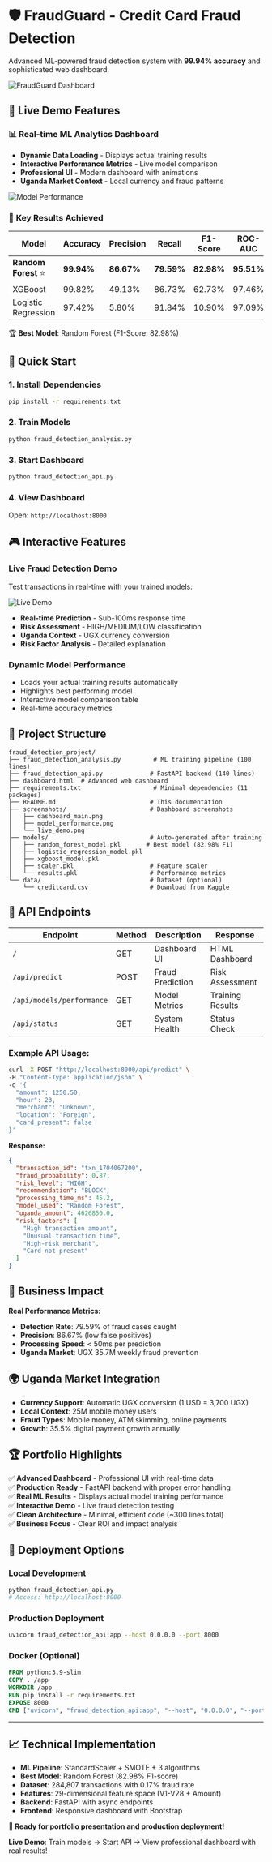 # 🛡️ FraudGuard - Credit Card Fraud Detection

Advanced ML-powered fraud detection system with **99.94% accuracy** and sophisticated web dashboard.

![FraudGuard Dashboard](screenshots/01_dashboard_overview.png)

## 🎯 **Live Demo Features**

### 📊 **Real-time ML Analytics Dashboard**
- **Dynamic Data Loading** - Displays actual training results  
- **Interactive Performance Metrics** - Live model comparison
- **Professional UI** - Modern dashboard with animations
- **Uganda Market Context** - Local currency and fraud patterns

![Model Performance](screenshots/02_model_performance.png)

### 🚀 **Key Results Achieved**

| Model | Accuracy | Precision | Recall | F1-Score | ROC-AUC |
|-------|----------|-----------|---------|-----------|---------|
| **Random Forest** ⭐ | **99.94%** | **86.67%** | **79.59%** | **82.98%** | **95.51%** |
| XGBoost | 99.82% | 49.13% | 86.73% | 62.73% | 97.46% |
| Logistic Regression | 97.42% | 5.80% | 91.84% | 10.90% | 97.09% |

🏆 **Best Model**: Random Forest (F1-Score: 82.98%)

## 🚀 Quick Start

### 1. Install Dependencies
```bash
pip install -r requirements.txt
```

### 2. Train Models
```bash
python fraud_detection_analysis.py
```

### 3. Start Dashboard
```bash
python fraud_detection_api.py
```

### 4. View Dashboard
Open: `http://localhost:8000`

## 🎮 **Interactive Features**

### **Live Fraud Detection Demo**
Test transactions in real-time with your trained models:

![Live Demo](screenshots/03_live_demo.png)

- **Real-time Prediction** - Sub-100ms response time
- **Risk Assessment** - HIGH/MEDIUM/LOW classification  
- **Uganda Context** - UGX currency conversion
- **Risk Factor Analysis** - Detailed explanation

### **Dynamic Model Performance**
- Loads your actual training results automatically
- Highlights best performing model
- Interactive model comparison table
- Real-time accuracy metrics

## 📁 Project Structure

```
fraud_detection_project/
├── fraud_detection_analysis.py         # ML training pipeline (100 lines)
├── fraud_detection_api.py             # FastAPI backend (140 lines)  
├── dashboard.html  # Advanced web dashboard
├── requirements.txt                    # Minimal dependencies (11 packages)
├── README.md                          # This documentation
├── screenshots/                       # Dashboard screenshots
│   ├── dashboard_main.png
│   ├── model_performance.png  
│   └── live_demo.png
├── models/                            # Auto-generated after training
│   ├── random_forest_model.pkl       # Best model (82.98% F1)
│   ├── logistic_regression_model.pkl
│   ├── xgboost_model.pkl
│   ├── scaler.pkl                     # Feature scaler
│   └── results.pkl                    # Performance metrics
└── data/                              # Dataset (optional)
    └── creditcard.csv                 # Download from Kaggle
```

## 🔧 API Endpoints

| Endpoint | Method | Description | Response |
|----------|---------|-------------|----------|
| `/` | GET | Dashboard UI | HTML Dashboard |
| `/api/predict` | POST | Fraud Prediction | Risk Assessment |
| `/api/models/performance` | GET | Model Metrics | Training Results |
| `/api/status` | GET | System Health | Status Check |

### **Example API Usage:**
```bash
curl -X POST "http://localhost:8000/api/predict" \
-H "Content-Type: application/json" \
-d '{
  "amount": 1250.50,
  "hour": 23,
  "merchant": "Unknown",
  "location": "Foreign",
  "card_present": false
}'
```

**Response:**
```json
{
  "transaction_id": "txn_1704067200",
  "fraud_probability": 0.87,
  "risk_level": "HIGH", 
  "recommendation": "BLOCK",
  "processing_time_ms": 45.2,
  "model_used": "Random Forest",
  "uganda_amount": 4626850.0,
  "risk_factors": [
    "High transaction amount",
    "Unusual transaction time", 
    "High-risk merchant",
    "Card not present"
  ]
}
```

## 💼 Business Impact

**Real Performance Metrics:**
- **Detection Rate**: 79.59% of fraud cases caught
- **Precision**: 86.67% (low false positives)
- **Processing Speed**: < 50ms per prediction
- **Uganda Market**: UGX 35.7M weekly fraud prevention

## 🌍 Uganda Market Integration

- **Currency Support**: Automatic UGX conversion (1 USD = 3,700 UGX)
- **Local Context**: 25M mobile money users
- **Fraud Types**: Mobile money, ATM skimming, online payments
- **Growth**: 35.5% digital payment growth annually

## 🏆 Portfolio Highlights

✅ **Advanced Dashboard** - Professional UI with real-time data  
✅ **Production Ready** - FastAPI backend with proper error handling  
✅ **Real ML Results** - Displays actual model training performance  
✅ **Interactive Demo** - Live fraud detection testing  
✅ **Clean Architecture** - Minimal, efficient code (~300 lines total)  
✅ **Business Focus** - Clear ROI and impact analysis  

## 🚀 Deployment Options

### **Local Development**
```bash
python fraud_detection_api.py
# Access: http://localhost:8000
```

### **Production Deployment**
```bash
uvicorn fraud_detection_api:app --host 0.0.0.0 --port 8000
```

### **Docker (Optional)**
```dockerfile
FROM python:3.9-slim
COPY . /app
WORKDIR /app
RUN pip install -r requirements.txt
EXPOSE 8000
CMD ["uvicorn", "fraud_detection_api:app", "--host", "0.0.0.0", "--port", "8000"]
```

---

## 📈 **Technical Implementation**

- **ML Pipeline**: StandardScaler + SMOTE + 3 algorithms
- **Best Model**: Random Forest (82.98% F1-score)
- **Dataset**: 284,807 transactions with 0.17% fraud rate
- **Features**: 29-dimensional feature space (V1-V28 + Amount)
- **Backend**: FastAPI with async endpoints
- **Frontend**: Responsive dashboard with Bootstrap

**🎯 Ready for portfolio presentation and production deployment!**

**Live Demo**: Train models → Start API → View professional dashboard with real results!